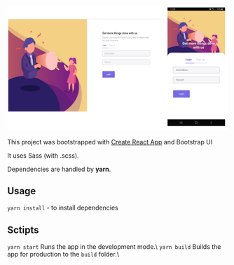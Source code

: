 ![Screenshot](screenshot.png)

This project was bootstrapped with [Create React App](https://github.com/facebook/create-react-app) and Bootstrap UI

It uses Sass (with .scss).

Dependencies are handled by **yarn**.

## Usage
`yarn install` - to install dependencies

## Sctipts 
`yarn start` Runs the app in the development mode.\ 
`yarn build` Builds the app for production to the `build` folder.\ 

